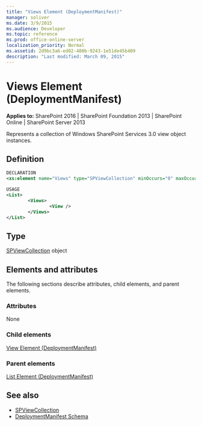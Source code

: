 ```yaml
---
title: "Views Element (DeploymentManifest)"
manager: soliver
ms.date: 3/9/2015
ms.audience: Developer
ms.topic: reference
ms.prod: office-online-server
localization_priority: Normal
ms.assetid: 2d9bc3a6-ed02-400b-9243-1e51de45b409
description: "Last modified: March 09, 2015"
---
```


# Views Element (DeploymentManifest)

**Applies to:** SharePoint 2016 | SharePoint Foundation 2013 | SharePoint Online | SharePoint Server 2013 
  
Represents a collection of Windows SharePoint Services 3.0 view object instances.

## Definition

```XML
DECLARATION
<xs:element name="Views" type="SPViewCollection" minOccurs="0" maxOccurs="1" />

USAGE
<List>
        <Views>
                <View />
        </Views>
</List>

```

## Type

[SPViewCollection](https://msdn.microsoft.com/library/Microsoft.SharePoint.SPViewCollection.aspx) object 
  
## Elements and attributes

The following sections describe attributes, child elements, and parent elements.

### Attributes

None
   
### Child elements

[View Element (DeploymentManifest)](view-element-deploymentmanifest.md)
   
### Parent elements

[List Element (DeploymentManifest)](list-element-deploymentmanifest.md)
   
## See also

- [SPViewCollection](https://msdn.microsoft.com/library/Microsoft.SharePoint.SPViewCollection.aspx)
- [DeploymentManifest Schema](deploymentmanifest-schema.md)

